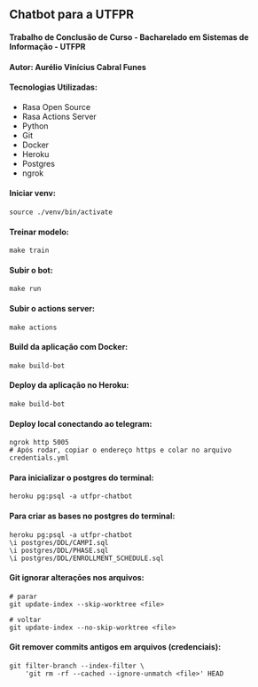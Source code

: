 ## Chatbot para a UTFPR
#### Trabalho de Conclusão de Curso - Bacharelado em Sistemas de Informação - UTFPR
#### Autor:  Aurélio Vinícius Cabral Funes

#### Tecnologias Utilizadas:
- Rasa Open Source
- Rasa Actions Server
- Python
- Git
- Docker
- Heroku
- Postgres
- ngrok

#### Iniciar venv:
```shell
source ./venv/bin/activate
```

#### Treinar modelo:
```shell
make train
```

#### Subir o bot:
```shell
make run
```

#### Subir o actions server:
```shell
make actions
```

#### Build da aplicação com Docker:
```shell
make build-bot
```

#### Deploy da aplicação no Heroku:
```shell
make build-bot
```

#### Deploy local conectando ao telegram:
```shell
ngrok http 5005
# Após rodar, copiar o endereço https e colar no arquivo credentials.yml
```

#### Para inicializar o postgres do terminal:
```shell
heroku pg:psql -a utfpr-chatbot
```

#### Para criar as bases no postgres do terminal:
```shell
heroku pg:psql -a utfpr-chatbot
\i postgres/DDL/CAMPI.sql
\i postgres/DDL/PHASE.sql
\i postgres/DDL/ENROLLMENT_SCHEDULE.sql
```

#### Git ignorar alteraçōes nos arquivos:
```shell
# parar
git update-index --skip-worktree <file>

# voltar
git update-index --no-skip-worktree <file>
```

#### Git remover commits antigos em arquivos (credenciais):
```shell
git filter-branch --index-filter \                
    'git rm -rf --cached --ignore-unmatch <file>' HEAD
```
